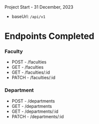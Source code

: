 Project Start - 31 December, 2023

- baseUrl: `/api/v1`

# Endpoints Completed

### Faculty

- POST - /faculties
- GET - /faculties
- GET - /faculties/:id
- PATCH - /faculties/:id

### Department

- POST - /departments
- GET - /departments
- GET - /departments/:id
- PATCH - /departments/:id
